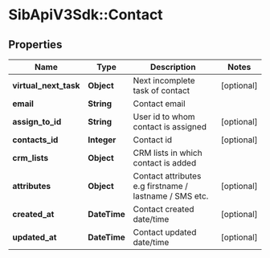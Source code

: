# SibApiV3Sdk::Contact

## Properties
Name | Type | Description | Notes
------------ | ------------- | ------------- | -------------
**virtual_next_task** | **Object** | Next incomplete task of contact | [optional] 
**email** | **String** | Contact email | 
**assign_to_id** | **String** | User id to whom contact is assigned | [optional] 
**contacts_id** | **Integer** | Contact id | [optional] 
**crm_lists** | **Object** | CRM lists in which contact is added | 
**attributes** | **Object** | Contact attributes e.g firstname / lastname / SMS etc. | [optional] 
**created_at** | **DateTime** | Contact created date/time | [optional] 
**updated_at** | **DateTime** | Contact updated date/time | [optional] 


